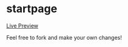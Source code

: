 # startpage

[Live Preview](https://javacafe01.github.io/startpage)

Feel free to fork and make your own changes!
